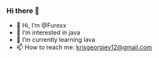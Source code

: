 ### Hi there 👋

- 👋 Hi, I’m @Furexx
- 👀 I’m interested in java
- 🌱 I’m currently learning lava
- 📫 How to reach me: krisgeorgiev12@gmail.com

